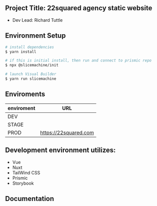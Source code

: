 ## Project Title: 22squared agency static website
* Dev Lead: Richard Tuttle

## Environment Setup
```bash
# install dependencies
$ yarn install

# if this is initial install, then run and connect to prismic repo
$ npx @slicemachine/init

# launch Visual Builder
$ yarn run slicemachine
```
## Enviroments

| enviroment | URL                               |
| ---------- | --------------------------------- |
| DEV        |                                   |
| STAGE      |                                   |
| PROD       | https://22squared.com             |
## Development environment utilizes:

- Vue
- Nuxt
- TailWind CSS
- Prismic
- Storybook

## Documentation
